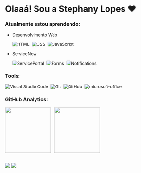 # Olaaá! Sou a Stephany Lopes ❤️

### Atualmente estou aprendendo:

* Desenvolvimento Web
  
    ![HTML](https://img.shields.io/badge/-HTML-blue?style=for-the-badge&logo=html5&labelColor=1f004e)&nbsp;
    ![CSS](https://img.shields.io/badge/-CSS-blue?style=for-the-badge&logo=CSS3&logoColor=1572B6&labelColor=1f004e)&nbsp;
    ![JavaScript](https://img.shields.io/badge/-JavaScript-blue?style=for-the-badge&logo=javascript&labelColor=1f004e)
  
* ServiceNow

    ![ServicePortal](https://img.shields.io/badge/-ServicePortal-DC143C?style=for-the-badge&logo=serviceno&labelColor=1f004e)&nbsp;
    ![Forms](https://img.shields.io/badge/-Forms-FFFF00?style=for-the-badge&logo=serviceno&labelColor=1f004e)&nbsp;
    ![Notifications](https://img.shields.io/badge/-Notifications-8B008B?style=for-the-badge&logo=serviceno&labelColor=1f004e)
    
### Tools:

   ![Visual Studio Code](https://img.shields.io/badge/-Visual%20Studio%20Code-blue?style=for-the-badge&logo=visual-studio-code&logoColor=007ACC&labelColor=1f004e)&nbsp; 
   ![Git](https://img.shields.io/badge/-Git-blue?style=for-the-badge&logo=git&labelColor=1f004e)&nbsp;
   ![GitHub](https://img.shields.io/badge/-GitHub-blue?style=for-the-badge&logo=github&labelColor=1f004e)&nbsp;
   ![microsoft-office](https://img.shields.io/badge/-microsoft_office-blue?style=for-the-badge&logo=microsoft-office&labelColor=1f004e)&nbsp;

### GitHub Analytics:

<p align="left">
  <img height="150em" src="https://github-readme-stats.vercel.app/api?username=stpn-lopes&title_color=FFFF00&icon_color=FFFF00&text_color=00BFFF&bg_color=191970&border_color=whitec&show_icons=true"/> &nbsp;
  <img height="150em" src="https://github-readme-stats-eight-theta.vercel.app/api/top-langs/?username=stpn-lopes&layout=compact&title_color=FFFF00&icon_color=FFFF00&text_color=00BFFF&bg_color=191970&show_icons=true"/>
</p>

##
  <a href = "mailto:stpn.lopes@gmail.com"><img src="https://img.shields.io/badge/-stpn.lopes@gmail.com-%23333?style=for-the-badge&logo=gmail&logoColor=white" target="_blank"></a>
  <a href = "https://www.linkedin.com/in/steph-sls"><img src="https://img.shields.io/badge/-LinkedIn-%230077B5?style=for-the-badge&logo=linkedin&logoColor=white" target="_blank"></a> 
 
